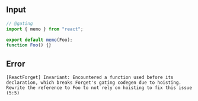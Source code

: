
## Input

```javascript
// @gating
import { memo } from "react";

export default memo(Foo);
function Foo() {}

```


## Error

```
[ReactForget] Invariant: Encountered a function used before its declaration, which breaks Forget's gating codegen due to hoisting. Rewrite the reference to Foo to not rely on hoisting to fix this issue (5:5)
```
          
      